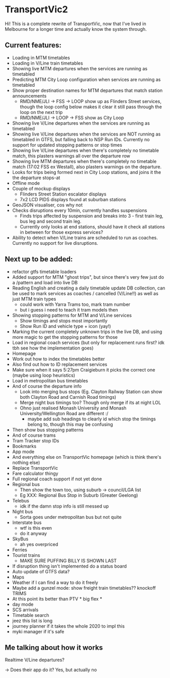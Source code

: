 # TransportVic2
Hi! This is a complete rewrite of TransportVic, now that I've lived in Melbourne for a longer time and actually know the system through.

## Current features:
- Loading in MTM timetables
- Loading in V/Line train timetables
- Showing live MTM departures when the services are running as timetabled
- Predicting MTM City Loop configuration when services are running as timetabled
- Show proper destination names for MTM departures that match station announcements
  - RMD/NME/JLI -> FSS -> LOOP show up as Flinders Street services, though the loop config below makes it clear it still pass through the loop on the next trip
  - RMD/NME/JLI -> LOOP -> FSS show as City Loop
- Showing live V/Line departures when the services are running as timetabled
- Showing live V/Line departures when the services are NOT running as timetabled in GTFS, but falling back to NSP Run IDs. Currently no support for updated stopping patterns or stop times
- Showing live V/Line departures when there's completely no timetable match, this plasters warnings all over the departure row
- Showing live MTM departures when there's completely no timetable match (17:02 FSS ex Westall), also plasters warnings on the departure.
- Looks for trips being formed next in City Loop stations, and joins it the the departure stops-at
- Offline mode
- Couple of mockup displays
  - Flinders Street Station escalator displays
  - 7x2 LCD PIDS displays found at suburban stations
- GeoJSON visualiser, cos why not
- Checks disruptions every 10min, currently handles suspensions
  - Finds trips affected by suspension and breaks into 3 - first train leg, bus leg and second train leg.
  - Currently only looks at end stations, should have it check all stations in between for those express services?
- Ability to detect when V/Line trains are scheduled to run as coaches. Currently no support for live disruptions.

## Next up to be added:
- refactor gtfs timetable loaders
- Added support for MTM "ghost trips", but since there's very few just do a /pattern and load into live DB
- Reading English and creating a daily timetable update DB collection, can be used to mark services as coaches / cancelled (V/Line!!) as well as just MTM train types
  - could work with Yarra Trams too, mark tram number
  - but i guess i need to teach it tram models then
- Showing stopping patterns for MTM and V/Line services
  - Show timings and stops most importantly
  - Show Run ID and vehicle type + icon (yay!)
- Marking the current completely unknown trips in the live DB, and using more magic to get the stopping patterns for those
- Load in regional coach services (but only for replacement runs first? idk tbh see how the implementation goes)
- Homepage
- Work out how to index the timetables better
- Also find out how to ID replacement services
- Make sure when it says 5:27pm Craigieburn it picks the correct one (maybe using loop heuristics)
- Load in metropolitan bus timetables
- And of course the departure info
  - Look into merging bus stops (Eg. Clayton Railway Station can show both Clayton Road and Carnish Road timings)
  - Merge night bus timings too? Though only merge if its at night LOL
  - Ohno just realised Monash University and Monash University/Wellington Road are different :/
    - maybe add sub headings to clearly id which stop the timings belong to, though this may be confusing
- Then show bus stopping patterns
- And of course trams
- Tram Tracker stop IDs
- Bookmarks
- App mode
- And everything else on TransportVic homepage (which is think there's nothing else)
- Replace TransportVic
- Fare calculator thingy
- Full regional coach support if not yet done
- Regional bus
  - Then show the town too, using suburb -> council/LGA list
  - Eg XXX: Regional Bus Stop in Suburb (Greater Geelong)
- Telebus
  - idk if the damn stop info is still messed up
- Night bus
  - Sorta goes under metropolitan bus but not quite
- Interstate bus
  - wtf is this even
  - do it anyway
- SkyBus
  - ah yes overpriced
- Ferries
- Tourist trains
  - MAKE SURE PUFFING BILLY IS SHOWN LAST
- If disruption thing isn't implemented do a status board
- Auto update of GTFS data?
- Maps
- Weather if I can find a way to do it freely
- Maybe add a gunzel mode: show freight train timetables?? knockoff TRIMS
- At this point its better than PTV * big flex *
- day mode
- SCS arrivals
- Timetable search
- jeez this list is long
- journey planner if it takes the whole 2020 to impl this
- myki manager if it's safe

## Me talking about how it works
Realtime V/Line departures?

-> Does their app do it? Yes, but actually no
